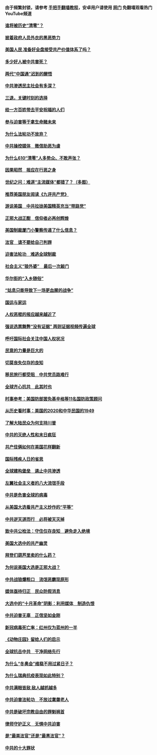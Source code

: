 #### 由于频繁封锁，请参考 [手把手翻墙教程](https://github.com/gfw-breaker/guides/wiki/)，安卓用户请使用 [网门](https://github.com/gfw-breaker/nogfw/blob/master/dl.md?t=12311701) 免翻墙观看热门YouTube频道 

#### [谁将被历史“清零”？](../pages/251/417485.md?t=12311701) 

#### [披着政府人员外衣的黑恶势力](../pages/251/417442.md?t=12311701) 

#### [美国人民 准备好全盘接受共产价值体系了吗？](../pages/251/417491.md?t=12311701) 

#### [多少好人被中共害死？](../pages/251/417144.md?t=12311701) 

#### [两代“中国通”迟到的醒悟](../pages/251/417064.md?t=12311701) 

#### [中共渗透民主社会有多深？](../pages/251/417063.md?t=12311701) 

#### [三退，关键时刻的选择](../pages/251/416969.md?t=12311701) 

#### [给一方百姓带去平安祝福的人们](../pages/251/416941.md?t=12311701) 

#### [参与迫害等于拿生命赌未来](../pages/251/416856.md?t=12311701) 

#### [为什么法轮功不放弃？](../pages/251/416864.md?t=12311701) 

#### [中共操控媒体　微信助恶为虐](../pages/251/416724.md?t=12311701) 

#### [为什么610“清零”人多势众、不敢声张？](../pages/251/416632.md?t=12311701) 

#### [因果昭然　报应在行恶之身](../pages/251/416582.md?t=12311701) 

#### [世纪之问：难道“主流媒体”都错了？（多图）](../pages/251/416571.md?t=12311701) 

#### [推荐美国朋友阅读《九评共产党》](../pages/251/416510.md?t=12311701) 

#### [游说美国　中共拉拢美国精英充当“带路党”](../pages/251/416529.md?t=12311701) 

#### [正邪大战正酣　信仰者必再创辉煌](../pages/251/416433.md?t=12311701) 

#### [美国制裁厦门小警察传递了什么信息？](../pages/251/416432.md?t=12311701) 

#### [法官　请不要给自己判罪](../pages/251/416379.md?t=12311701) 

#### [迫害法轮功　难逃全球制裁](../pages/251/416380.md?t=12311701) 

#### [社会主义“狼外婆”　最后一次敲门](../pages/251/416394.md?t=12311701) 

#### [华尔街的“入乡随俗”](../pages/251/416395.md?t=12311701) 

#### [“姑息只能导致下一场更血腥的战争”](../pages/251/416223.md?t=12311701) 

#### [国运与家运](../pages/251/416224.md?t=12311701) 

#### [人权恶棍的报应越来越近了](../pages/251/416276.md?t=12311701) 

#### [强说选票舞弊“没有证据” 两则证据视频传遍全球](../pages/251/416227.md?t=12311701) 

#### [呼吁国际社会关注中国人权状况](../pages/251/416135.md?t=12311701) 

#### [民意的力量是巨大的](../pages/251/416222.md?t=12311701) 

#### [切莫丧失仅存的良知](../pages/251/416134.md?t=12311701) 

#### [移民旅行都受阻　中共党员路难行](../pages/251/416033.md?t=12311701) 

#### [全球齐心抗共　此其时也](../pages/251/415989.md?t=12311701) 

#### [时事参考：美国防部罢免基辛格等11名国防政策顾问](../pages/251/415970.md?t=12311701) 

#### [从历史看时事：美国的2020和中华民国的1949](../pages/251/415949.md?t=12311701) 

#### [了解大陆民众为何支持川普](../pages/251/415950.md?t=12311701) 

#### [中共的灭绝人性和末日疯狂](../pages/251/415944.md?t=12311701) 

#### [共产伎俩如何在美国花样翻新](../pages/251/415908.md?t=12311701) 

#### [国际残疾人日的省思](../pages/251/415849.md?t=12311701) 

#### [全球建构堡垒　遏止中共渗透](../pages/251/415850.md?t=12311701) 

#### [左翼社会主义者的八大流氓手段](../pages/251/415802.md?t=12311701) 

#### [中共是危害全球的病毒](../pages/251/415569.md?t=12311701) 

#### [从美国大选看共产主义炒作的“平等”](../pages/251/415654.md?t=12311701) 

#### [中共逆天道而行　必将被天灭掉](../pages/251/415626.md?t=12311701) 

#### [致中共公检法：守住仅存良知　避免走入绝境](../pages/251/415627.md?t=12311701) 

#### [美国大选中的共产幽灵](../pages/251/415618.md?t=12311701) 

#### [拜登们葫芦里卖的什么药？](../pages/251/415531.md?t=12311701) 

#### [为何说美国大选是正邪大战？](../pages/251/415530.md?t=12311701) 

#### [中共战狼爆粗口　流氓恶霸现原形](../pages/251/415426.md?t=12311701) 

#### [媒体亟待归正　民众防假消息](../pages/251/415402.md?t=12311701) 

#### [大选中的“十月革命”阴影：利用媒体　制造仇恨](../pages/251/415334.md?t=12311701) 

#### [中共迫害无辜　正信坚如金刚](../pages/251/415307.md?t=12311701) 

#### [新冠病毒死亡率：红州仅为蓝州的一半](../pages/251/415164.md?t=12311701) 

#### [《动物庄园》留给人们的启示](../pages/251/415178.md?t=12311701) 

#### [全球抗击中共　干净网络先行](../pages/251/415096.md?t=12311701) 

#### [为什么“冬奥会”维稳不用过紧日子？](../pages/251/414949.md?t=12311701) 

#### [为什么瑞典抗疫表现如此特别？](../pages/251/414950.md?t=12311701) 

#### [中共满眼皆敌 敌人越抓越多](../pages/251/415053.md?t=12311701) 

#### [中共迫害法轮功　不放过耄耋老人](../pages/251/414994.md?t=12311701) 

#### [中共是破坏宗教自由的罪魁祸首](../pages/251/414901.md?t=12311701) 

#### [律师守护正义　无惧中共迫害](../pages/251/414900.md?t=12311701) 

#### [是“最美法官”还是“最黑法官”？](../pages/251/414885.md?t=12311701) 

#### [中共的十大罪状](../pages/251/414772.md?t=12311701) 

